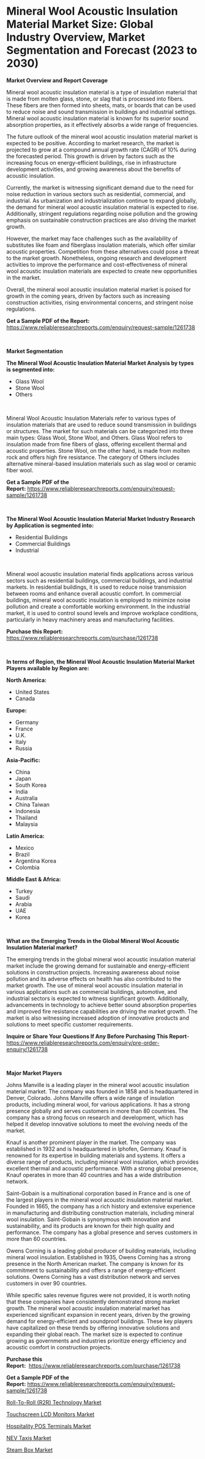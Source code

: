 <p><h1>Mineral Wool Acoustic Insulation Material Market Size: Global Industry Overview, Market Segmentation and Forecast (2023 to 2030)</h1></p><p><strong>Market Overview and Report Coverage</strong></p>
<p><p>Mineral wool acoustic insulation material is a type of insulation material that is made from molten glass, stone, or slag that is processed into fibers. These fibers are then formed into sheets, mats, or boards that can be used to reduce noise and sound transmission in buildings and industrial settings. Mineral wool acoustic insulation material is known for its superior sound absorption properties, as it effectively absorbs a wide range of frequencies.</p><p>The future outlook of the mineral wool acoustic insulation material market is expected to be positive. According to market research, the market is projected to grow at a compound annual growth rate (CAGR) of 10% during the forecasted period. This growth is driven by factors such as the increasing focus on energy-efficient buildings, rise in infrastructure development activities, and growing awareness about the benefits of acoustic insulation.</p><p>Currently, the market is witnessing significant demand due to the need for noise reduction in various sectors such as residential, commercial, and industrial. As urbanization and industrialization continue to expand globally, the demand for mineral wool acoustic insulation material is expected to rise. Additionally, stringent regulations regarding noise pollution and the growing emphasis on sustainable construction practices are also driving the market growth.</p><p>However, the market may face challenges such as the availability of substitutes like foam and fiberglass insulation materials, which offer similar acoustic properties. Competition from these alternatives could pose a threat to the market growth. Nonetheless, ongoing research and development activities to improve the performance and cost-effectiveness of mineral wool acoustic insulation materials are expected to create new opportunities in the market.</p><p>Overall, the mineral wool acoustic insulation material market is poised for growth in the coming years, driven by factors such as increasing construction activities, rising environmental concerns, and stringent noise regulations.</p></p>
<p><strong>Get a Sample PDF of the Report:</strong> <a href="https://www.reliableresearchreports.com/enquiry/request-sample/1261738">https://www.reliableresearchreports.com/enquiry/request-sample/1261738</a></p>
<p>&nbsp;</p>
<p><strong>Market Segmentation</strong></p>
<p><strong>The Mineral Wool Acoustic Insulation Material Market Analysis by types is segmented into:</strong></p>
<p><ul><li>Glass Wool</li><li>Stone Wool</li><li>Others</li></ul></p>
<p>&nbsp;</p>
<p><p>Mineral Wool Acoustic Insulation Materials refer to various types of insulation materials that are used to reduce sound transmission in buildings or structures. The market for such materials can be categorized into three main types: Glass Wool, Stone Wool, and Others. Glass Wool refers to insulation made from fine fibers of glass, offering excellent thermal and acoustic properties. Stone Wool, on the other hand, is made from molten rock and offers high fire resistance. The category of Others includes alternative mineral-based insulation materials such as slag wool or ceramic fiber wool.</p></p>
<p><strong>Get a Sample PDF of the Report:</strong>&nbsp;<a href="https://www.reliableresearchreports.com/enquiry/request-sample/1261738">https://www.reliableresearchreports.com/enquiry/request-sample/1261738</a></p>
<p>&nbsp;</p>
<p><strong>The Mineral Wool Acoustic Insulation Material Market Industry Research by Application is segmented into:</strong></p>
<p><ul><li>Residential Buildings</li><li>Commercial Buildings</li><li>Industrial</li></ul></p>
<p>&nbsp;</p>
<p><p>Mineral wool acoustic insulation material finds applications across various sectors such as residential buildings, commercial buildings, and industrial markets. In residential buildings, it is used to reduce noise transmission between rooms and enhance overall acoustic comfort. In commercial buildings, mineral wool acoustic insulation is employed to minimize noise pollution and create a comfortable working environment. In the industrial market, it is used to control sound levels and improve workplace conditions, particularly in heavy machinery areas and manufacturing facilities.</p></p>
<p><strong>Purchase this Report:</strong>&nbsp; <a href="https://www.reliableresearchreports.com/purchase/1261738">https://www.reliableresearchreports.com/purchase/1261738</a></p>
<p>&nbsp;</p>
<p><strong>In terms of Region, the Mineral Wool Acoustic Insulation Material Market Players available by Region are:</strong></p>
<p>
    <p> <strong> North America: </strong>
        <ul>
            <li>United States</li>
            <li>Canada</li>
        </ul>
        </p> 
    <p> <strong> Europe: </strong>
        <ul>
            <li>Germany</li>
            <li>France</li>
            <li>U.K.</li>
            <li>Italy</li>
            <li>Russia</li>
        </ul>
        </p> 
    <p> <strong> Asia-Pacific: </strong>
        <ul>
            <li>China</li>
            <li>Japan</li>
            <li>South Korea</li>
            <li>India</li>
            <li>Australia</li>
            <li>China Taiwan</li>
            <li>Indonesia</li>
            <li>Thailand</li>
            <li>Malaysia</li>
        </ul>
        </p> 
    <p> <strong> Latin America: </strong>
        <ul>
            <li>Mexico</li>
            <li>Brazil</li>
            <li>Argentina Korea</li>
            <li>Colombia</li>
        </ul>
        </p> 
    <p> <strong> Middle East & Africa: </strong>
        <ul>
            <li>Turkey</li>
            <li>Saudi</li>
            <li>Arabia</li>
            <li>UAE</li>
            <li>Korea</li>
        </ul>
    </p>
    </p>
<p>&nbsp;</p>
<p><strong>What are the Emerging Trends in the Global Mineral Wool Acoustic Insulation Material market?</strong></p>
<p><p>The emerging trends in the global mineral wool acoustic insulation material market include the growing demand for sustainable and energy-efficient solutions in construction projects. Increasing awareness about noise pollution and its adverse effects on health has also contributed to the market growth. The use of mineral wool acoustic insulation material in various applications such as commercial buildings, automotive, and industrial sectors is expected to witness significant growth. Additionally, advancements in technology to achieve better sound absorption properties and improved fire resistance capabilities are driving the market growth. The market is also witnessing increased adoption of innovative products and solutions to meet specific customer requirements.</p></p>
<p><strong>Inquire or Share Your Questions If Any Before Purchasing This Report</strong>- <a href="https://www.reliableresearchreports.com/enquiry/pre-order-enquiry/1261738">https://www.reliableresearchreports.com/enquiry/pre-order-enquiry/1261738</a></p>
<p>&nbsp;</p>
<p><strong>Major Market Players</strong></p>
<p><p>Johns Manville is a leading player in the mineral wool acoustic insulation material market. The company was founded in 1858 and is headquartered in Denver, Colorado. Johns Manville offers a wide range of insulation products, including mineral wool, for various applications. It has a strong presence globally and serves customers in more than 80 countries. The company has a strong focus on research and development, which has helped it develop innovative solutions to meet the evolving needs of the market.</p><p>Knauf is another prominent player in the market. The company was established in 1932 and is headquartered in Iphofen, Germany. Knauf is renowned for its expertise in building materials and systems. It offers a diverse range of products, including mineral wool insulation, which provides excellent thermal and acoustic performance. With a strong global presence, Knauf operates in more than 40 countries and has a wide distribution network.</p><p>Saint-Gobain is a multinational corporation based in France and is one of the largest players in the mineral wool acoustic insulation material market. Founded in 1665, the company has a rich history and extensive experience in manufacturing and distributing construction materials, including mineral wool insulation. Saint-Gobain is synonymous with innovation and sustainability, and its products are known for their high quality and performance. The company has a global presence and serves customers in more than 60 countries.</p><p>Owens Corning is a leading global producer of building materials, including mineral wool insulation. Established in 1935, Owens Corning has a strong presence in the North American market. The company is known for its commitment to sustainability and offers a range of energy-efficient solutions. Owens Corning has a vast distribution network and serves customers in over 90 countries.</p><p>While specific sales revenue figures were not provided, it is worth noting that these companies have consistently demonstrated strong market growth. The mineral wool acoustic insulation material market has experienced significant expansion in recent years, driven by the growing demand for energy-efficient and soundproof buildings. These key players have capitalized on these trends by offering innovative solutions and expanding their global reach. The market size is expected to continue growing as governments and industries prioritize energy efficiency and acoustic comfort in construction projects.</p></p>
<p><strong>Purchase this Report:</strong>&nbsp;&nbsp;<a href="https://www.reliableresearchreports.com/purchase/1261738">https://www.reliableresearchreports.com/purchase/1261738</a></p>
<p></p>
<p><strong>Get a Sample PDF of the Report:</strong>&nbsp;<a href="https://www.reliableresearchreports.com/enquiry/request-sample/1261738">https://www.reliableresearchreports.com/enquiry/request-sample/1261738</a></p>
<p><p><a href="https://www.linkedin.com/pulse/roll-to-roll-r2r-technology-market-size-share-amp-trends-analysis/">Roll-To-Roll (R2R) Technology Market</a></p><p><a href="https://medium.com/@dowodis7877/touchscreen-lcd-monitors-market-size-growth-forecast-2023-2030-dae557920ceb">Touchscreen LCD Monitors Market</a></p><p><a href="https://www.linkedin.com/pulse/hospitality-pos-terminals-market-share-amp-new-trends-analysis/">Hospitality POS Terminals Market</a></p><p><a href="https://www.linkedin.com/pulse/nev-taxis-market-insights-players-forecast-till-2030-researchergo/">NEV Taxis Market</a></p><p><a href="https://medium.com/@marinaieme/steam-box-market-size-growth-forecast-2023-2030-ebd4045b04fd">Steam Box Market</a></p></p>